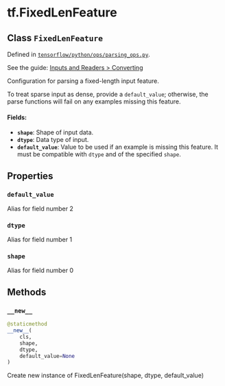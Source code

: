 <div itemscope itemtype="http://developers.google.com/ReferenceObject">
<meta itemprop="name" content="tf.FixedLenFeature" />
<meta itemprop="property" content="default_value"/>
<meta itemprop="property" content="dtype"/>
<meta itemprop="property" content="shape"/>
<meta itemprop="property" content="__new__"/>
</div>

# tf.FixedLenFeature

## Class `FixedLenFeature`





Defined in [`tensorflow/python/ops/parsing_ops.py`](https://www.tensorflow.org/code/tensorflow/python/ops/parsing_ops.py).

See the guide: [Inputs and Readers > Converting](../../../api_guides/python/io_ops.md#Converting)

Configuration for parsing a fixed-length input feature.

To treat sparse input as dense, provide a `default_value`; otherwise,
the parse functions will fail on any examples missing this feature.

#### Fields:

* <b>`shape`</b>: Shape of input data.
* <b>`dtype`</b>: Data type of input.
* <b>`default_value`</b>: Value to be used if an example is missing this feature. It
      must be compatible with `dtype` and of the specified `shape`.

## Properties

<h3 id="default_value"><code>default_value</code></h3>

Alias for field number 2

<h3 id="dtype"><code>dtype</code></h3>

Alias for field number 1

<h3 id="shape"><code>shape</code></h3>

Alias for field number 0



## Methods

<h3 id="__new__"><code>__new__</code></h3>

``` python
@staticmethod
__new__(
    cls,
    shape,
    dtype,
    default_value=None
)
```

Create new instance of FixedLenFeature(shape, dtype, default_value)



